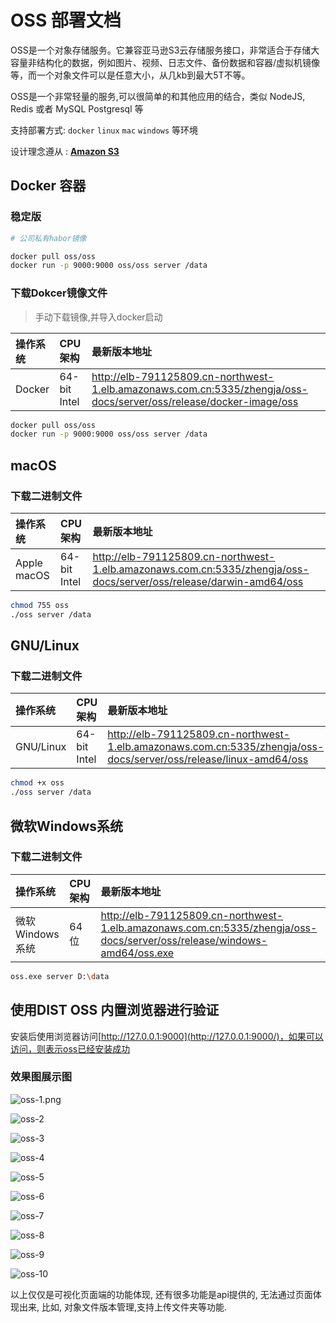 # OSS 部署文档



OSS是一个对象存储服务。它兼容亚马逊S3云存储服务接口，非常适合于存储大容量非结构化的数据，例如图片、视频、日志文件、备份数据和容器/虚拟机镜像等，而一个对象文件可以是任意大小，从几kb到最大5T不等。

OSS是一个非常轻量的服务,可以很简单的和其他应用的结合，类似 NodeJS, Redis 或者 MySQL Postgresql 等

支持部署方式: `docker` `linux` `mac` `windows` 等环境



设计理念遵从 :  [**Amazon S3**](https://docs.aws.amazon.com/zh_cn/AmazonS3/latest/userguide/Welcome.html)    



## Docker 容器

### 稳定版

```bash
# 公司私有habor镜像

docker pull oss/oss
docker run -p 9000:9000 oss/oss server /data
```

### 下载Dokcer镜像文件

> 手动下载镜像,并导入docker启动

| 操作系统 | CPU架构      | 最新版本地址                                                 |
| :------- | :----------- | :----------------------------------------------------------- |
| Docker   | 64-bit Intel | http://elb-791125809.cn-northwest-1.elb.amazonaws.com.cn:5335/zhengja/oss-docs/server/oss/release/docker-image/oss |

```sh
docker pull oss/oss
docker run -p 9000:9000 oss/oss server /data
```



## macOS

### 下载二进制文件

| 操作系统    | CPU架构      | 最新版本地址                                                 |
| :---------- | :----------- | :----------------------------------------------------------- |
| Apple macOS | 64-bit Intel | http://elb-791125809.cn-northwest-1.elb.amazonaws.com.cn:5335/zhengja/oss-docs/server/oss/release/darwin-amd64/oss |

```sh
chmod 755 oss
./oss server /data
```



## GNU/Linux

### 下载二进制文件

| 操作系统  | CPU架构      | 最新版本地址                                                 |
| :-------- | :----------- | :----------------------------------------------------------- |
| GNU/Linux | 64-bit Intel | http://elb-791125809.cn-northwest-1.elb.amazonaws.com.cn:5335/zhengja/oss-docs/server/oss/release/linux-amd64/oss |

```sh
chmod +x oss
./oss server /data
```



## 微软Windows系统

### 下载二进制文件

| 操作系统        | CPU架构 | 最新版本地址                                                 |
| :-------------- | :------ | :----------------------------------------------------------- |
| 微软Windows系统 | 64位    | http://elb-791125809.cn-northwest-1.elb.amazonaws.com.cn:5335/zhengja/oss-docs/server/oss/release/windows-amd64/oss.exe |

```bash
oss.exe server D:\data
```



## 使用DIST OSS 内置浏览器进行验证

安装后使用浏览器访问[http://127.0.0.1:9000](http://127.0.0.1:9000/)，如果可以访问，则表示oss已经安装成功

### 效果图展示图

![oss-1.png](imgs/oss-1.png)

![oss-2](imgs\oss-2.png)

![oss-3](\imgs\oss-3.png)

![oss-4](\imgs\oss-4.png)

![oss-5](\imgs\oss-5.png)

![oss-6](\imgs\oss-6.png)

![oss-7](\imgs\oss-7.png)

![oss-8](\imgs\oss-8.png)

![oss-9](\imgs\oss-9.png)

![oss-10](\imgs\oss-10.png)



以上仅仅是可视化页面端的功能体现, 还有很多功能是api提供的, 无法通过页面体现出来, 比如, 对象文件版本管理,支持上传文件夹等功能.
